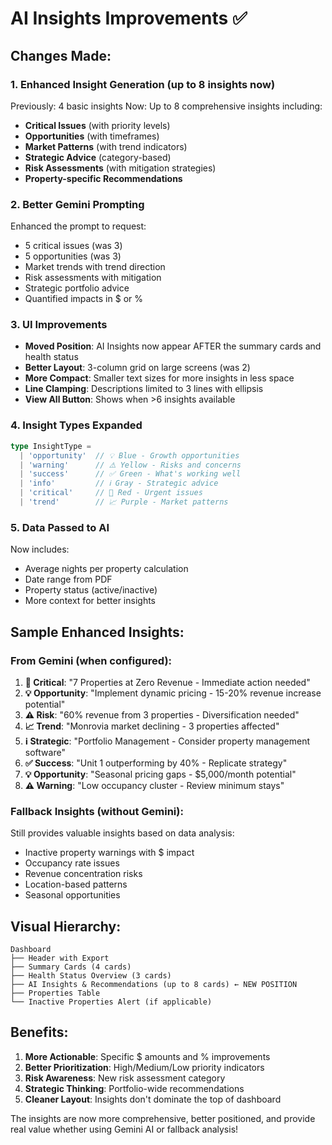 # AI Insights Improvements ✅

## Changes Made:

### 1. Enhanced Insight Generation (up to 8 insights now)
Previously: 4 basic insights
Now: Up to 8 comprehensive insights including:
- **Critical Issues** (with priority levels)
- **Opportunities** (with timeframes)
- **Market Patterns** (with trend indicators)
- **Strategic Advice** (category-based)
- **Risk Assessments** (with mitigation strategies)
- **Property-specific Recommendations**

### 2. Better Gemini Prompting
Enhanced the prompt to request:
- 5 critical issues (was 3)
- 5 opportunities (was 3)
- Market trends with trend direction
- Risk assessments with mitigation
- Strategic portfolio advice
- Quantified impacts in $ or %

### 3. UI Improvements
- **Moved Position**: AI Insights now appear AFTER the summary cards and health status
- **Better Layout**: 3-column grid on large screens (was 2)
- **More Compact**: Smaller text sizes for more insights in less space
- **Line Clamping**: Descriptions limited to 3 lines with ellipsis
- **View All Button**: Shows when >6 insights available

### 4. Insight Types Expanded
```typescript
type InsightType = 
  | 'opportunity'  // 💡 Blue - Growth opportunities
  | 'warning'      // ⚠️ Yellow - Risks and concerns
  | 'success'      // ✅ Green - What's working well
  | 'info'         // ℹ️ Gray - Strategic advice
  | 'critical'     // 🚨 Red - Urgent issues
  | 'trend'        // 📈 Purple - Market patterns
```

### 5. Data Passed to AI
Now includes:
- Average nights per property calculation
- Date range from PDF
- Property status (active/inactive)
- More context for better insights

## Sample Enhanced Insights:

### From Gemini (when configured):
1. **🚨 Critical**: "7 Properties at Zero Revenue - Immediate action needed"
2. **💡 Opportunity**: "Implement dynamic pricing - 15-20% revenue increase potential"
3. **⚠️ Risk**: "60% revenue from 3 properties - Diversification needed"
4. **📈 Trend**: "Monrovia market declining - 3 properties affected"
5. **ℹ️ Strategic**: "Portfolio Management - Consider property management software"
6. **✅ Success**: "Unit 1 outperforming by 40% - Replicate strategy"
7. **💡 Opportunity**: "Seasonal pricing gaps - $5,000/month potential"
8. **⚠️ Warning**: "Low occupancy cluster - Review minimum stays"

### Fallback Insights (without Gemini):
Still provides valuable insights based on data analysis:
- Inactive property warnings with $ impact
- Occupancy rate issues
- Revenue concentration risks
- Location-based patterns
- Seasonal opportunities

## Visual Hierarchy:
```
Dashboard
├── Header with Export
├── Summary Cards (4 cards)
├── Health Status Overview (3 cards)
├── AI Insights & Recommendations (up to 8 cards) ← NEW POSITION
├── Properties Table
└── Inactive Properties Alert (if applicable)
```

## Benefits:
1. **More Actionable**: Specific $ amounts and % improvements
2. **Better Prioritization**: High/Medium/Low priority indicators
3. **Risk Awareness**: New risk assessment category
4. **Strategic Thinking**: Portfolio-wide recommendations
5. **Cleaner Layout**: Insights don't dominate the top of dashboard

The insights are now more comprehensive, better positioned, and provide real value whether using Gemini AI or fallback analysis!